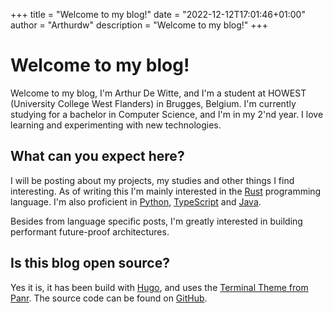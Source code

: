 +++
title = "Welcome to my blog!"
date = "2022-12-12T17:01:46+01:00"
author = "Arthurdw"
description = "Welcome to my blog!"
+++

# Welcome to my blog!

Welcome to my blog, I'm Arthur De Witte, and I'm a student at HOWEST (University College West Flanders) in Brugges,
Belgium. I'm currently studying for a bachelor in Computer Science, and I'm in my 2'nd year. I love learning and
experimenting with new technologies.

## What can you expect here?

I will be posting about my projects, my studies and other things I find interesting. As of writing this I'm mainly
interested in the [Rust](https://www.rust-lang.org/) programming language. I'm also proficient
in [Python](https://www.python.org), [TypeScript](https://www.typescriptlang.org/) and [Java](https://www.java.com/).

Besides from language specific posts, I'm greatly interested in building performant future-proof architectures.

## Is this blog open source?

Yes it is, it has been build with [Hugo](https://gohugo.io/), and uses
the [Terminal Theme from Panr](https://github.com/panr/hugo-theme-terminal). The source code can be found
on [GitHub](https://github.com/Arthurdw/Blog).
